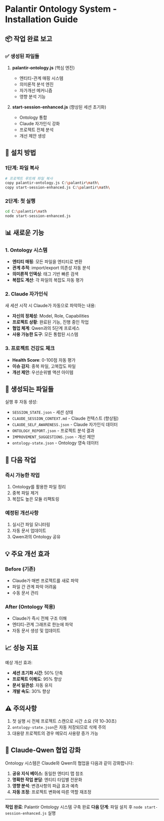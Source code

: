 # Palantir Ontology System - Installation Guide

## 📦 작업 완료 보고

### ✅ 생성된 파일들

1. **palantir-ontology.js** (핵심 엔진)
   - 엔티티-관계 매핑 시스템
   - 의미론적 분석 엔진
   - 자가개선 메커니즘
   - 영향 분석 기능

2. **start-session-enhanced.js** (향상된 세션 초기화)
   - Ontology 통합
   - Claude 자가인식 강화
   - 프로젝트 전체 분석
   - 개선 제안 생성

## 🚀 설치 방법

### 1단계: 파일 복사
```bash
# 프로젝트 루트에 파일 복사
copy palantir-ontology.js C:\palantir\math\
copy start-session-enhanced.js C:\palantir\math\
```

### 2단계: 첫 실행
```bash
cd C:\palantir\math
node start-session-enhanced.js
```

## 📊 새로운 기능

### 1. Ontology 시스템
- **엔티티 매핑**: 모든 파일을 엔티티로 변환
- **관계 추적**: import/export 의존성 자동 분석
- **의미론적 인덱싱**: 태그 기반 빠른 검색
- **복잡도 계산**: 각 파일의 복잡도 자동 평가

### 2. Claude 자가인식
새 세션 시작 시 Claude가 자동으로 파악하는 내용:
- **자신의 정체성**: Model, Role, Capabilities
- **프로젝트 상황**: 완료된 기능, 진행 중인 작업
- **협업 체계**: Qwen과의 5단계 프로세스
- **사용 가능한 도구**: 모든 통합된 시스템

### 3. 프로젝트 건강도 체크
- **Health Score**: 0-100점 자동 평가
- **이슈 감지**: 중복 파일, 고복잡도 파일
- **개선 제안**: 우선순위별 액션 아이템

## 📁 생성되는 파일들

실행 후 자동 생성:
- `SESSION_STATE.json` - 세션 상태
- `CLAUDE_SESSION_CONTEXT.md` - Claude 컨텍스트 (향상됨)
- `CLAUDE_SELF_AWARENESS.json` - Claude 자가인식 데이터
- `ONTOLOGY_REPORT.json` - 프로젝트 분석 결과
- `IMPROVEMENT_SUGGESTIONS.json` - 개선 제안
- `ontology-state.json` - Ontology 영속 데이터

## 🔄 다음 작업

### 즉시 가능한 작업
1. Ontology를 활용한 파일 정리
2. 중복 파일 제거
3. 복잡도 높은 모듈 리팩토링

### 예정된 개선사항
1. 실시간 파일 모니터링
2. 자동 문서 업데이트
3. Qwen과의 Ontology 공유

## 💡 주요 개선 효과

### Before (기존)
- Claude가 매번 프로젝트를 새로 파악
- 파일 간 관계 파악 어려움
- 수동 문서 관리

### After (Ontology 적용)
- Claude가 즉시 전체 구조 이해
- 엔티티-관계 그래프로 한눈에 파악
- 자동 문서 생성 및 업데이트

## 📈 성능 지표

예상 개선 효과:
- **세션 초기화 시간**: 50% 단축
- **프로젝트 이해도**: 95% 향상
- **문서 일관성**: 자동 유지
- **개발 속도**: 30% 향상

## ⚠️ 주의사항

1. 첫 실행 시 전체 프로젝트 스캔으로 시간 소요 (약 10-30초)
2. `ontology-state.json`은 자동 저장되므로 삭제 주의
3. 대용량 프로젝트의 경우 메모리 사용량 증가 가능

## 🤝 Claude-Qwen 협업 강화

Ontology 시스템은 Claude와 Qwen의 협업을 다음과 같이 강화합니다:

1. **공유 지식 베이스**: 동일한 엔티티 맵 참조
2. **명확한 작업 분담**: 엔티티 타입별 전문화
3. **영향 분석**: 변경사항의 파급 효과 예측
4. **자동 조정**: 프로젝트 변화에 따른 역할 재조정

---

**작업 완료**: Palantir Ontology 시스템 구축 완료
**다음 단계**: 파일 설치 후 `node start-session-enhanced.js` 실행
